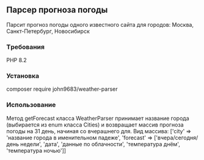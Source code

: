 ## Парсер прогноза погоды
Парсит прогноз погоды одного известного сайта для городов: Москва, Санкт-Петербург, Новосибирск

### Tребования
PHP 8.2

### Установка
composer require john9683/weather-parser

### Использование
Метод getForecast класса WeatherParser принимает название города (выбирается из enum класса Cities) и возвращает массив прогноза погоды на 31 день, начиная со вчерашнего для. Вид массива: 
['city' => 'название города в именительном падеже', 'forecast' => ['вчера/сегодня/день недели', 'дата', 'данные по облачности', 'температура днём', 'температура ночью']]

